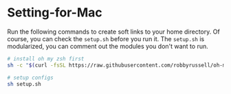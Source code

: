 # Setting-for-Mac

Run the following commands to create soft links to your home directory. Of course, you can check the `setup.sh` before you run it. The `setup.sh` is modularized, you can comment out the modules you don't want to run.

```bash
# install oh my zsh first
sh -c "$(curl -fsSL https://raw.githubusercontent.com/robbyrussell/oh-my-zsh/master/tools/install.sh)"

# setup configs
sh setup.sh
```

